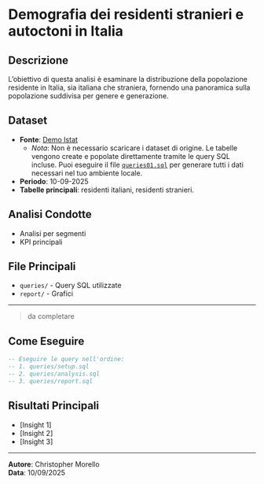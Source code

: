 # Demografia dei residenti stranieri e autoctoni in Italia 

## Descrizione
L’obiettivo di questa analisi è esaminare la distribuzione della popolazione residente in Italia, sia italiana che straniera, fornendo una panoramica sulla popolazione suddivisa per genere e generazione.

## Dataset
- **Fonte**: [Demo Istat](https://demo.istat.it/)
  - _Nota_: Non è necessario scaricare i dataset di origine. Le tabelle vengono create e popolate direttamente tramite le query SQL incluse. Puoi eseguire il file [`queries01.sql`](queries/queries01.sql) per generare tutti i dati necessari nel tuo ambiente locale.
- **Periodo**: 10-09-2025
- **Tabelle principali**: residenti italiani, residenti stranieri.

## Analisi Condotte
- Analisi per segmenti
- KPI principali

## File Principali
- `queries/` - Query SQL utilizzate
- `report/` - Grafici

---------
> da completare

## Come Eseguire
```sql
-- Eseguire le query nell'ordine:
-- 1. queries/setup.sql
-- 2. queries/analysis.sql
-- 3. queries/report.sql
```

## Risultati Principali
- [Insight 1]
- [Insight 2]
- [Insight 3]

---
**Autore**: Christopher Morello  
**Data**: 10/09/2025


